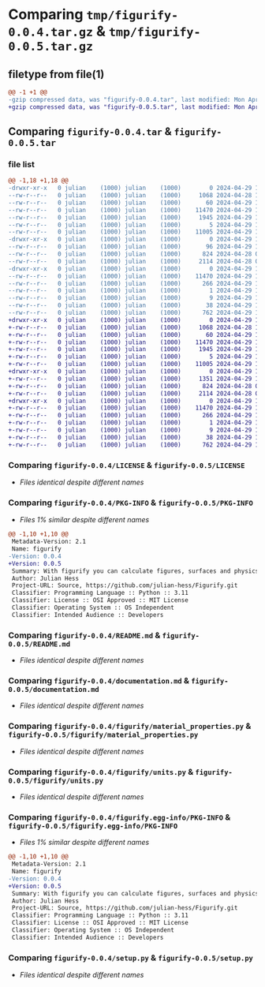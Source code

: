 # Comparing `tmp/figurify-0.0.4.tar.gz` & `tmp/figurify-0.0.5.tar.gz`

## filetype from file(1)

```diff
@@ -1 +1 @@
-gzip compressed data, was "figurify-0.0.4.tar", last modified: Mon Apr 29 18:09:42 2024, max compression
+gzip compressed data, was "figurify-0.0.5.tar", last modified: Mon Apr 29 18:37:03 2024, max compression
```

## Comparing `figurify-0.0.4.tar` & `figurify-0.0.5.tar`

### file list

```diff
@@ -1,18 +1,18 @@
-drwxr-xr-x   0 julian    (1000) julian    (1000)        0 2024-04-29 18:09:42.373798 figurify-0.0.4/
--rw-r--r--   0 julian    (1000) julian    (1000)     1068 2024-04-28 15:07:49.000000 figurify-0.0.4/LICENSE
--rw-r--r--   0 julian    (1000) julian    (1000)       60 2024-04-29 12:55:00.000000 figurify-0.0.4/MANIFEST.in
--rw-r--r--   0 julian    (1000) julian    (1000)    11470 2024-04-29 18:09:42.373798 figurify-0.0.4/PKG-INFO
--rw-r--r--   0 julian    (1000) julian    (1000)     1945 2024-04-29 16:03:47.000000 figurify-0.0.4/README.md
--rw-r--r--   0 julian    (1000) julian    (1000)        5 2024-04-29 18:05:39.000000 figurify-0.0.4/VERSION.txt
--rw-r--r--   0 julian    (1000) julian    (1000)    11005 2024-04-29 16:31:38.000000 figurify-0.0.4/documentation.md
-drwxr-xr-x   0 julian    (1000) julian    (1000)        0 2024-04-29 18:09:42.373798 figurify-0.0.4/figurify/
--rw-r--r--   0 julian    (1000) julian    (1000)       96 2024-04-29 18:05:27.000000 figurify-0.0.4/figurify/__init__.py
--rw-r--r--   0 julian    (1000) julian    (1000)      824 2024-04-28 06:24:04.000000 figurify-0.0.4/figurify/material_properties.py
--rw-r--r--   0 julian    (1000) julian    (1000)     2114 2024-04-28 06:52:47.000000 figurify-0.0.4/figurify/units.py
-drwxr-xr-x   0 julian    (1000) julian    (1000)        0 2024-04-29 18:09:42.373798 figurify-0.0.4/figurify.egg-info/
--rw-r--r--   0 julian    (1000) julian    (1000)    11470 2024-04-29 18:09:42.000000 figurify-0.0.4/figurify.egg-info/PKG-INFO
--rw-r--r--   0 julian    (1000) julian    (1000)      266 2024-04-29 18:09:42.000000 figurify-0.0.4/figurify.egg-info/SOURCES.txt
--rw-r--r--   0 julian    (1000) julian    (1000)        1 2024-04-29 18:09:42.000000 figurify-0.0.4/figurify.egg-info/dependency_links.txt
--rw-r--r--   0 julian    (1000) julian    (1000)        9 2024-04-29 18:09:42.000000 figurify-0.0.4/figurify.egg-info/top_level.txt
--rw-r--r--   0 julian    (1000) julian    (1000)       38 2024-04-29 18:09:42.373798 figurify-0.0.4/setup.cfg
--rw-r--r--   0 julian    (1000) julian    (1000)      762 2024-04-29 17:52:07.000000 figurify-0.0.4/setup.py
+drwxr-xr-x   0 julian    (1000) julian    (1000)        0 2024-04-29 18:37:03.657186 figurify-0.0.5/
+-rw-r--r--   0 julian    (1000) julian    (1000)     1068 2024-04-28 15:07:49.000000 figurify-0.0.5/LICENSE
+-rw-r--r--   0 julian    (1000) julian    (1000)       60 2024-04-29 12:55:00.000000 figurify-0.0.5/MANIFEST.in
+-rw-r--r--   0 julian    (1000) julian    (1000)    11470 2024-04-29 18:37:03.657186 figurify-0.0.5/PKG-INFO
+-rw-r--r--   0 julian    (1000) julian    (1000)     1945 2024-04-29 16:03:47.000000 figurify-0.0.5/README.md
+-rw-r--r--   0 julian    (1000) julian    (1000)        5 2024-04-29 18:36:09.000000 figurify-0.0.5/VERSION.txt
+-rw-r--r--   0 julian    (1000) julian    (1000)    11005 2024-04-29 16:31:38.000000 figurify-0.0.5/documentation.md
+drwxr-xr-x   0 julian    (1000) julian    (1000)        0 2024-04-29 18:37:03.657186 figurify-0.0.5/figurify/
+-rw-r--r--   0 julian    (1000) julian    (1000)     1351 2024-04-29 18:32:44.000000 figurify-0.0.5/figurify/__init__.py
+-rw-r--r--   0 julian    (1000) julian    (1000)      824 2024-04-28 06:24:04.000000 figurify-0.0.5/figurify/material_properties.py
+-rw-r--r--   0 julian    (1000) julian    (1000)     2114 2024-04-28 06:52:47.000000 figurify-0.0.5/figurify/units.py
+drwxr-xr-x   0 julian    (1000) julian    (1000)        0 2024-04-29 18:37:03.657186 figurify-0.0.5/figurify.egg-info/
+-rw-r--r--   0 julian    (1000) julian    (1000)    11470 2024-04-29 18:37:03.000000 figurify-0.0.5/figurify.egg-info/PKG-INFO
+-rw-r--r--   0 julian    (1000) julian    (1000)      266 2024-04-29 18:37:03.000000 figurify-0.0.5/figurify.egg-info/SOURCES.txt
+-rw-r--r--   0 julian    (1000) julian    (1000)        1 2024-04-29 18:37:03.000000 figurify-0.0.5/figurify.egg-info/dependency_links.txt
+-rw-r--r--   0 julian    (1000) julian    (1000)        9 2024-04-29 18:37:03.000000 figurify-0.0.5/figurify.egg-info/top_level.txt
+-rw-r--r--   0 julian    (1000) julian    (1000)       38 2024-04-29 18:37:03.657186 figurify-0.0.5/setup.cfg
+-rw-r--r--   0 julian    (1000) julian    (1000)      762 2024-04-29 17:52:07.000000 figurify-0.0.5/setup.py
```

### Comparing `figurify-0.0.4/LICENSE` & `figurify-0.0.5/LICENSE`

 * *Files identical despite different names*

### Comparing `figurify-0.0.4/PKG-INFO` & `figurify-0.0.5/PKG-INFO`

 * *Files 1% similar despite different names*

```diff
@@ -1,10 +1,10 @@
 Metadata-Version: 2.1
 Name: figurify
-Version: 0.0.4
+Version: 0.0.5
 Summary: With figurify you can calculate figures, surfaces and physics.
 Author: Julian Hess
 Project-URL: Source, https://github.com/julian-hess/Figurify.git
 Classifier: Programming Language :: Python :: 3.11
 Classifier: License :: OSI Approved :: MIT License
 Classifier: Operating System :: OS Independent
 Classifier: Intended Audience :: Developers
```

### Comparing `figurify-0.0.4/README.md` & `figurify-0.0.5/README.md`

 * *Files identical despite different names*

### Comparing `figurify-0.0.4/documentation.md` & `figurify-0.0.5/documentation.md`

 * *Files identical despite different names*

### Comparing `figurify-0.0.4/figurify/material_properties.py` & `figurify-0.0.5/figurify/material_properties.py`

 * *Files identical despite different names*

### Comparing `figurify-0.0.4/figurify/units.py` & `figurify-0.0.5/figurify/units.py`

 * *Files identical despite different names*

### Comparing `figurify-0.0.4/figurify.egg-info/PKG-INFO` & `figurify-0.0.5/figurify.egg-info/PKG-INFO`

 * *Files 1% similar despite different names*

```diff
@@ -1,10 +1,10 @@
 Metadata-Version: 2.1
 Name: figurify
-Version: 0.0.4
+Version: 0.0.5
 Summary: With figurify you can calculate figures, surfaces and physics.
 Author: Julian Hess
 Project-URL: Source, https://github.com/julian-hess/Figurify.git
 Classifier: Programming Language :: Python :: 3.11
 Classifier: License :: OSI Approved :: MIT License
 Classifier: Operating System :: OS Independent
 Classifier: Intended Audience :: Developers
```

### Comparing `figurify-0.0.4/setup.py` & `figurify-0.0.5/setup.py`

 * *Files identical despite different names*

